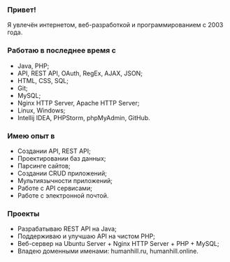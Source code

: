 ### Привет!
Я увлечён интернетом, веб-разработкой и программированием с 2003 года.

### Работаю в последнее время с
* Java, PHP;
* API, REST API, OAuth, RegEx, AJAX, JSON;
* HTML, CSS, SQL;
* Git;
* MySQL;
* Nginx HTTP Server, Apache HTTP Server;
* Linux, Windows;
* Intellij IDEA, PHPStorm, phpMyAdmin, GitHub.

### Имею опыт в
* Создании API, REST API;
* Проектировании баз данных;
* Парсинге сайтов;
* Создании CRUD приложений;
* Мультиязычности приложений;
* Работе с API сервисами;
* Работе с электронной почтой.

### Проекты
* Разрабатываю REST API на Java;
* Поддерживаю и улучшаю API на чистом PHP;
* Веб-сервер на Ubuntu Server + Nginx HTTP Server + PHP + MySQL;
* Владею доменными именами: humanhill.ru, humanhill.online.
